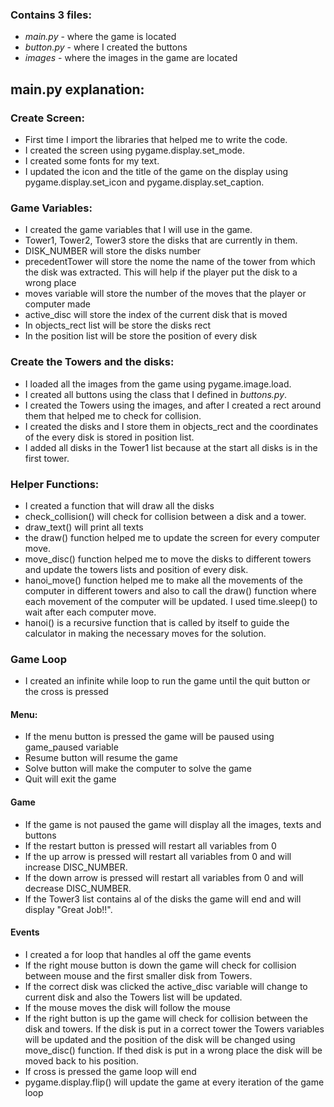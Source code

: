 
### Contains 3 files:
- _main.py_  - where the game is located
- _button.py_ - where I created the buttons
- _images_  - where the images in the game are located

## main.py explanation:

### Create Screen:
- First time I import the libraries that helped me to write the code.
- I created the screen using pygame.display.set_mode.
- I created some fonts for my text.
- I updated the icon and the title of the game on the display using pygame.display.set_icon and pygame.display.set_caption.

### Game Variables:

- I created the game variables that I will use in the game.
- Tower1, Tower2, Tower3 store the disks that are currently in them.
- DISK_NUMBER will store the disks number
- precedentTower will store the nome the name of the tower from which the disk was extracted. This will help if the player put the disk to a wrong place
- moves variable will store the number of the moves that the player or computer made
- active_disc will store the index of the current disk that is moved
- In objects_rect list will be store the disks rect
- In the position list will be store the position of every disk

### Create the Towers and the disks:
- I loaded all the images from the game using pygame.image.load.
- I created all buttons using the class that I defined in _buttons.py_.
- I created the Towers using the images, and after I created a rect around them that helped me to check for collision.
- I created the disks and I store them in objects_rect and the coordinates of the every disk is stored in position list.
- I added all disks in the Tower1 list because at the start all disks is in the first tower.

### Helper Functions:
- I created a function that will draw all the disks
- check_collision() will check for collision between a disk and a tower.
- draw_text() will print all texts
- the draw() function helped me to update the screen for every computer move.
- move_disc() function helped me to move the disks to different towers and update the towers lists and position of every disk.
- hanoi_move() function helped me to make all the movements of the computer in different towers and also to call the draw() function where each movement of the computer will be updated. I used time.sleep() to wait after each computer move.
- hanoi() is a recursive function that is called by itself to guide the calculator in making the necessary moves for the solution.

### Game Loop
- I created an infinite while loop to run the game until the quit button or the cross is pressed

#### Menu:
- If the menu button is pressed the game will be paused using game_paused variable
- Resume button will resume the game
- Solve button will make the computer to solve the game
- Quit will exit the game

#### Game
- If the game is not paused the game will display all the images, texts and buttons
- If the restart button is pressed will restart all variables from 0
- If the up arrow is pressed will restart all variables from 0 and will increase DISC_NUMBER.
- If the down arrow is pressed will restart all variables from 0 and will decrease DISC_NUMBER.
- If the Tower3 list contains al of the disks the game will end and will display "Great Job!!".

#### Events
- I created a for loop that handles al off the game events
- If the right mouse button is down the game will check for collision between mouse and the first smaller disk from Towers.
- If the correct disk was clicked the active_disc variable will change to current disk and also the Towers list will be updated.
- If the mouse moves the disk will follow the mouse
- If the right button is up the game will check for collision between the disk and towers. If the disk is put in a correct tower the Towers variables will be updated and the position of the disk will be changed using move_disc() function. If thed disk is put in a wrong place the disk will be moved back to his position.
- If cross is pressed the game loop will end
- pygame.display.flip() will update the game at every iteration of the game loop

  
